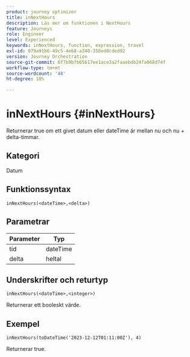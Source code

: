 ```yaml
---
product: journey optimizer
title: inNextHours
description: Läs mer om funktionen i NextHours
feature: Journeys
role: Engineer
level: Experienced
keywords: inNextHours, function, expression, travel
exl-id: 079a91b6-49c5-4e68-a240-358ed0cded92
version: Journey Orchestration
source-git-commit: 6f7b9bfb65617ee1ace3a2faaebdb24fa068d74f
workflow-type: tm+mt
source-wordcount: '48'
ht-degree: 10%

---
```


# inNextHours {#inNextHours}

Returnerar true om ett givet datum eller dateTime är mellan nu och nu + delta-timmar.

## Kategori

Datum

## Funktionssyntax

`inNextHours(<dateTime>,<delta>)`

## Parametrar

| Parameter | Typ |
|-----------|------------------|
| tid | dateTime |
| delta | heltal |

## Underskrifter och returtyp

`inNextHours(<dateTime>,<integer>)`

Returnerar ett booleskt värde.

## Exempel

`inNextHours(toDateTime('2023-12-12T01:11:00Z'), 4)`

Returnerar true.
